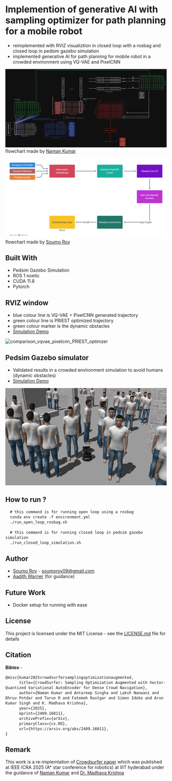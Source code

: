 # Implemention of generative AI with sampling optimizer for path planning for a mobile robot

- reimplemented with RVIZ visualiztion in closed loop with a rosbag and closed loop in pedsim gazebo simulation
- implemented generative AI for path planning for mobile robot in a crowded environment using VQ-VAE and PixelCNN

![teaser](./sampling_from_vqvae.png)
flowchart made by [Naman Kumar](https://github.com/namanxkumar)

![teaser](./PixelCNN.png)
flowchart made by [Soumo Roy](https://github.com/s0um0r0y)

## Built With
- Pedsim Gazebo Simulation
- ROS 1 noetic
- CUDA 11.8
- Pytorch

## RVIZ window

- blue colour line is VQ-VAE + PixelCNN generated trajectory
- green colour line is PRIEST optimized trajectory
- green colour marker is the dynamic obstacles
- [Simulation Demo](https://drive.google.com/file/d/1nSyOIk4JmVDSuj6wRM4vHAArfcK2Fj91/view?usp=sharing)
  
![comparison_vqvae_pixelcnn_PRIEST_optimzer](https://github.com/user-attachments/assets/8896391a-1b49-4353-86b8-a23a5c3fdb22)

## Pedsim Gazebo simulator

- Validated results in a crowded environment simulation to avoid humans (dynamic obstacles)
- [Simulation Demo](https://drive.google.com/file/d/19sQzzvD0daZ0SYvZoFq8Gw9cFL1mPFsC/view?usp=sharing)

![teaser](./gazebo_simulation.png)

## How to run ?
```
  # this command is for running open loop using a rosbag
  conda env create -f environment.yml
  ./run_open_loop_rosbag.sh

  # this command is for running closed loop in pedsim gazebo simulation
  ./run_closed_loop_simulation.sh
```

## Author
- [Soumo Roy](https://github.com/s0um0r0y) - soumoroy09@gmail.com
- [Aadith Warrier](https://github.com/aadith-warrier) (for guidance)

## Future Work
- Docker setup for running with ease

## License

This project is licensed under the MIT License - see the [LICENSE.md](LICENSE.md) file for details

## Citation
**Bibtex** -
```
@misc{kumar2025crowdsurfersamplingoptimizationaugmented,
      title={CrowdSurfer: Sampling Optimization Augmented with Vector-Quantized Variational AutoEncoder for Dense Crowd Navigation}, 
      author={Naman Kumar and Antareep Singha and Laksh Nanwani and Dhruv Potdar and Tarun R and Fatemeh Rastgar and Simon Idoko and Arun Kumar Singh and K. Madhava Krishna},
      year={2025},
      eprint={2409.16011},
      archivePrefix={arXiv},
      primaryClass={cs.RO},
      url={https://arxiv.org/abs/2409.16011}, 
}
```

## Remark 

This work is a re-implemtation of [Crowdsurfer paper](https://github.com/Smart-Wheelchair-RRC/CrowdSurfer) which was published at IEEE ICRA 2025 (A* star conference for robotics) at IIIT hyderabad under the guidance of [Naman Kumar](https://github.com/namanxkumar) and [Dr. Madhava Krishna](https://robotics.iiit.ac.in/faculty_mkrishna/.)
